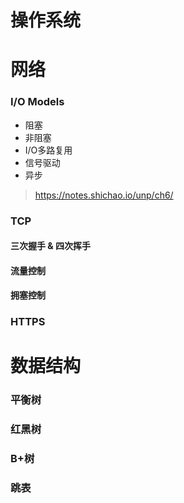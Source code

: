 # 操作系统

# 网络

### I/O Models

- 阻塞
- 非阻塞
- I/O多路复用
- 信号驱动
- 异步

> https://notes.shichao.io/unp/ch6/

### TCP

#### 三次握手 & 四次挥手

#### 流量控制

#### 拥塞控制

### HTTPS

# 数据结构

### 平衡树

### 红黑树

### B+树

### 跳表
